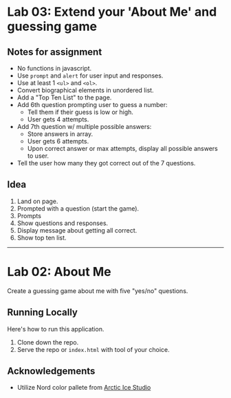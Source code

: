 # Lab 03: Extend your 'About Me' and guessing game

## Notes for assignment
- No functions in javascript.
- Use `prompt` and `alert` for user input and responses.
- Use at least 1 `<ul>` and `<ol>`.
- Convert biographical elements in unordered list.
- Add a "Top Ten List" to the page.
- Add 6th question prompting user to guess a number:
  - Tell them if their guess is low or high.
  - User gets 4 attempts.
- Add 7th question w/ multiple possible answers:
  - Store answers in array.
  - User gets 6 attempts.
  - Upon correct answer or max attempts, display all possible answers to user.
- Tell the user how many they got correct out of the 7 questions.

## Idea
1. Land on page.
2. Prompted with a question (start the game).
3. Prompts
4. Show questions and responses.
5. Display message about getting all correct.
6. Show top ten list.

---

# Lab 02: About Me
Create a guessing game about me with five "yes/no" questions.

## Running Locally
Here's how to run this application.

1. Clone down the repo.
2. Serve the repo or `index.html` with tool of your choice.

## Acknowledgements
- Utilize Nord color pallete from [Arctic Ice Studio](https://www.nordtheme.com/docs/colors-and-palettes)
